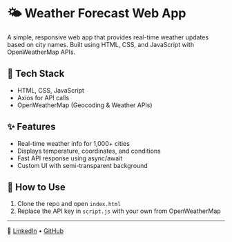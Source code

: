 # 🌤️ Weather Forecast Web App

A simple, responsive web app that provides real-time weather updates based on city names. Built using HTML, CSS, and JavaScript with OpenWeatherMap APIs.

## 🔧 Tech Stack
- HTML, CSS, JavaScript
- Axios for API calls
- OpenWeatherMap (Geocoding & Weather APIs)

## ✨ Features
- Real-time weather info for 1,000+ cities
- Displays temperature, coordinates, and conditions
- Fast API response using async/await
- Custom UI with semi-transparent background

## 📌 How to Use
1. Clone the repo and open `index.html`
2. Replace the API key in `script.js` with your own from OpenWeatherMap

---

🔗 [LinkedIn](https://www.linkedin.com/in/piyush-saini) • [GitHub](https://github.com/Peiush)

